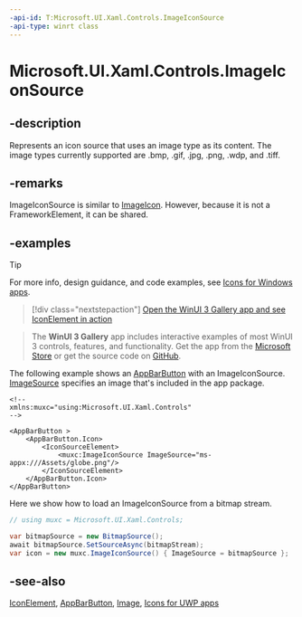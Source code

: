 ```yaml
---
-api-id: T:Microsoft.UI.Xaml.Controls.ImageIconSource
-api-type: winrt class
---
```


# Microsoft.UI.Xaml.Controls.ImageIconSource

<!--
public class ImageIconSource : Microsoft.UI.Xaml.Controls.IconSource
-->

## -description

Represents an icon source that uses an image type as its content. The image types currently supported are .bmp, .gif, .jpg, .png, .wdp, and .tiff.

## -remarks

ImageIconSource is similar to [ImageIcon](imageicon.md). However, because it is not a FrameworkElement, it can be shared.

## -examples

> [!TIP]
> For more info, design guidance, and code examples, see [Icons for Windows apps](/windows/apps/design/style/icons).

> [!div class="nextstepaction"]
> [Open the WinUI 3 Gallery app and see IconElement in action](winui3gallery:/item/IconElement)

> The **WinUI 3 Gallery** app includes interactive examples of most WinUI 3 controls, features, and functionality. Get the app from the [Microsoft Store](https://www.microsoft.com/store/productId/9P3JFPWWDZRC) or get the source code on [GitHub](https://github.com/microsoft/WinUI-Gallery).

The following example shows an [AppBarButton](appbarbutton.md) with an ImageIconSource. [ImageSource](../microsoft.ui.xaml.media/imagesource.md) specifies an image that's included in the app package.

```xaml
<!--
xmlns:muxc="using:Microsoft.UI.Xaml.Controls"
-->

<AppBarButton >
    <AppBarButton.Icon>
        <IconSourceElement>
            <muxc:ImageIconSource ImageSource="ms-appx:///Assets/globe.png"/>
        </IconSourceElement>
    </AppBarButton.Icon>
</AppBarButton>
```

Here we show how to load an ImageIconSource from a bitmap stream.

```csharp
// using muxc = Microsoft.UI.Xaml.Controls;

var bitmapSource = new BitmapSource();
await bitmapSource.SetSourceAsync(bitmapStream);
var icon = new muxc.ImageIconSource() { ImageSource = bitmapSource };
```

## -see-also

[IconElement](iconelement.md), [AppBarButton](appbarbutton.md), [Image](image.md), [Icons for UWP apps](/windows/uwp/style/icons)
